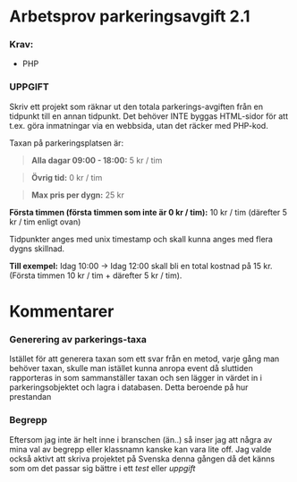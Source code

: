 # Arbetsprov parkeringsavgift 2.1

### Krav:
* PHP

### UPPGIFT
Skriv ett projekt som räknar ut den totala parkerings-avgiften från en tidpunkt till en annan tidpunkt. Det behöver INTE byggas HTML-sidor för att t.ex. göra inmatningar via en webbsida, utan det räcker med PHP-kod.

Taxan på parkeringsplatsen är:

> **Alla dagar 09:00 - 18:00:** 5 kr / tim

> **Övrig tid:** 0 kr / tim

> **Max pris per dygn:** 25 kr

**Första timmen (första timmen som inte är 0 kr / tim):** 10 kr / tim (därefter 5 kr / tim enligt ovan)

Tidpunkter anges med unix timestamp och skall kunna anges med flera dygns skillnad.

**Till exempel:**  Idag 10:00 -> Idag 12:00 skall bli en total kostnad på 15 kr. (Första timmen 10 kr / tim +
därefter 5 kr / tim).


# Kommentarer
### Generering av parkerings-taxa
Istället för att generera taxan som ett svar från en metod, varje gång man behöver taxan, skulle man istället kunna anropa event då sluttiden rapporteras in som sammanställer taxan och sen lägger in värdet in i parkeringsobjektet och lagra i databasen. Detta beroende på hur prestandan

### Begrepp
Eftersom jag inte är helt inne i branschen (än..) så inser jag att några av mina val av begrepp eller klassnamn kanske kan vara lite off. Jag valde också aktivt att skriva projektet på Svenska denna gången då det känns som om det passar sig bättre i ett *test* eller *uppgift*
